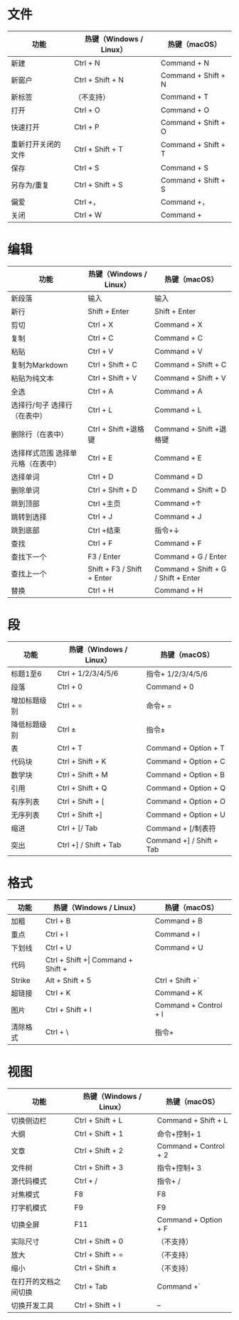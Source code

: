 # 文件

| 功能               | 热键（Windows / Linux） | 热键（macOS）       |
| ------------------ | ----------------------- | ------------------- |
| 新建               | Ctrl + N                | Command + N         |
| 新窗户             | Ctrl + Shift + N        | Command + Shift + N |
| 新标签             | （不支持）              | Command + T         |
| 打开               | Ctrl + O                | Command + O         |
| 快速打开           | Ctrl + P                | Command + Shift + O |
| 重新打开关闭的文件 | Ctrl + Shift + T        | Command + Shift + T |
| 保存               | Ctrl + S                | Command + S         |
| 另存为/重复        | Ctrl + Shift + S        | Command + Shift + S |
| 偏爱               | Ctrl +，                | Command +，         |
| 关闭               | Ctrl + W                | Command +           |

# 编辑

| 功能                              | 热键（Windows / Linux）    | 热键（macOS）                       |
| --------------------------------- | -------------------------- | ----------------------------------- |
| 新段落                            | 输入                       | 输入                                |
| 新行                              | Shift + Enter              | Shift + Enter                       |
| 剪切                              | Ctrl + X                   | Command + X                         |
| 复制                              | Ctrl + C                   | Command + C                         |
| 粘贴                              | Ctrl + V                   | Command + V                         |
| 复制为Markdown                    | Ctrl + Shift + C           | Command + Shift + C                 |
| 粘贴为纯文本                      | Ctrl + Shift + V           | Command + Shift + V                 |
| 全选                              | Ctrl + A                   | Command + A                         |
| 选择行/句子 选择行（在表中）      | Ctrl + L                   | Command + L                         |
| 删除行（在表中）                  | Ctrl + Shift +退格键       | Command + Shift +退格键             |
| 选择样式范围 选择单元格（在表中） | Ctrl + E                   | Command + E                         |
| 选择单词                          | Ctrl + D                   | Command + D                         |
| 删除单词                          | Ctrl + Shift + D           | Command + Shift + D                 |
| 跳到顶部                          | Ctrl +主页                 | Command +↑                          |
| 跳转到选择                        | Ctrl + J                   | Command + J                         |
| 跳到底部                          | Ctrl +结束                 | 指令+↓                              |
| 查找                              | Ctrl + F                   | Command + F                         |
| 查找下一个                        | F3 / Enter                 | Command + G / Enter                 |
| 查找上一个                        | Shift + F3 / Shift + Enter | Command + Shift + G / Shift + Enter |
| 替换                              | Ctrl + H                   | Command + H                         |

# 段

| 功能         | 热键（Windows / Linux） | 热键（macOS）            |
| ------------ | ----------------------- | ------------------------ |
| 标题1至6     | Ctrl + 1/2/3/4/5/6      | 指令+ 1/2/3/4/5/6        |
| 段落         | Ctrl + 0                | Command + 0              |
| 增加标题级别 | Ctrl + =                | 命令+ =                  |
| 降低标题级别 | Ctrl ±                  | 指令±                    |
| 表           | Ctrl + T                | Command + Option + T     |
| 代码块       | Ctrl + Shift + K        | Command + Option + C     |
| 数学块       | Ctrl + Shift + M        | Command + Option + B     |
| 引用         | Ctrl + Shift + Q        | Command + Option + Q     |
| 有序列表     | Ctrl + Shift + [        | Command + Option + O     |
| 无序列表     | Ctrl + Shift +]         | Command + Option + U     |
| 缩进         | Ctrl + [/ Tab           | Command + [/制表符       |
| 突出         | Ctrl +] / Shift + Tab   | Command +] / Shift + Tab |

# 格式

| 功能     | 热键（Windows / Linux）            | 热键（macOS）         |
| -------- | ---------------------------------- | --------------------- |
| 加粗     | Ctrl + B                           | Command + B           |
| 重点     | Ctrl + I                           | Command + I           |
| 下划线   | Ctrl + U                           | Command + U           |
| 代码     | Ctrl + Shift +\| Command + Shift + |                       |
| Strike   | Alt + Shift + 5                    | Ctrl + Shift +`       |
| 超链接   | Ctrl + K                           | Command + K           |
| 图片     | Ctrl + Shift + I                   | Command + Control + I |
| 清除格式 | Ctrl + \                           | 指令+                 |

# 视图

| 功能                 | 热键（Windows / Linux） | 热键（macOS）         |
| -------------------- | ----------------------- | --------------------- |
| 切换侧边栏           | Ctrl + Shift + L        | Command + Shift + L   |
| 大纲                 | Ctrl + Shift + 1        | 命令+控制+ 1          |
| 文章                 | Ctrl + Shift + 2        | Command + Control + 2 |
| 文件树               | Ctrl + Shift + 3        | 指令+控制+ 3          |
| 源代码模式           | Ctrl + /                | 指令+ /               |
| 对焦模式             | F8                      | F8                    |
| 打字机模式           | F9                      | F9                    |
| 切换全屏             | F11                     | Command + Option + F  |
| 实际尺寸             | Ctrl + Shift + 0        | （不支持）            |
| 放大                 | Ctrl + Shift + =        | （不支持）            |
| 缩小                 | Ctrl + Shift ±          | （不支持）            |
| 在打开的文档之间切换 | Ctrl + Tab              | Command +`            |
| 切换开发工具         | Ctrl + Shift + I        | –                     |